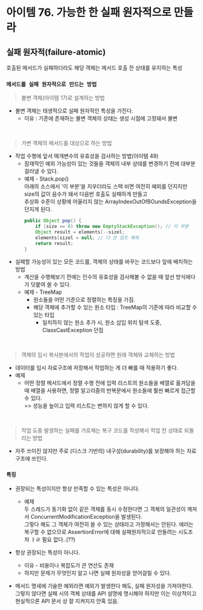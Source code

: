#  아이템 76. 가능한 한 실패 원자적으로 만들라

## 실패 원자적(failure-atomic)
호출된 메서드가 실패하더라도 해당 객체는 메서드 호출 전 상태를 유지하는 특성

### `메서드를 실패 원자적으로 만드는 방법`

> 불변 객체(아이템 17)로 설계하는 방법  

- 불변 객체는 태생적으로 실패 원자적인 특성을 가진다.
    - 이유 : 기존에 존재하는 불변 객체의 상태는 생성 시점에 고정돼서 불변

<br>

> 가변 객체의 메서드를 대상으로 하는 방법

- 작업 수행에 앞서 매개변수의 유효성을 검사하는 방법(아이템 49)
    - 잠재적인 예외 가능성이 있는 것들을 객체의 내부 상태를 변경하기 전에 대부분 걸러낼 수 있다.
    - 예제 - Stack.pop()   
    아래의 소스에서 '이 부분'을 지우더라도 스택 비면 여전히 예외를 던지지만  
    size의 값이 음수가 돼서 다음번 호출도 실패하게 만들고  
    추상화 수준이 상황에 어울리지 않는 ArrayIndexOutOfBOundsException을 던지게 된다.
        ```java
        public Object pop() {
            if (size == 0) throw new EmptyStackException(); // 이 부분
            Object result = elements[--sizel;
            elements[sizel = null; // 다 쓴 침조 해제
            return result;
        }
        ```
- 실패할 가능성이 있는 모든 코드를, 객체의 상태를 바꾸는 코드보다 앞에 배치하는 방법
    - 계산을 수행해보기 전에는 인수의 유효성을 검사해볼 수 없을 때 앞선 방식에다가 덧붙여 쓸 수 있다.
    - 예제 - TreeMap
        - 원소들을 어떤 기준으로 정렬하는 특징을 가짐.
        - 해당 객체에 추가할 수 있는 원소 타입 : TreeMap의 기준에 따라 비교할 수 있는 타입
            - 일치하지 않는 원소 추가 시, 원소 삽입 위치 탐색 도중, ClassCastException 던짐

<br>

> 객체의 임시 복사본에서의 작업이 성공하면 원래 객체와 교체하는 방법
- 데이터를 임시 자료구조에 저장해서 작업하는 게 더 빠를 때 적용하기 좋다.
- 예제
    - 어떤 정렬 메서드에서 정렬 수행 전에 입력 리스트의 원소들을 배열로 옮겨담을 때 배열을 사용하면, 정렬 알고리즘의 반복문에서 원소들에 훨씬 빠르게 접근할 수 있다.  
    => 성능을 높이고 입력 리스트는 변하지 않게 할 수 있다.

<br>

> 작업 도중 발생하는 실패를 가로채는 복구 코드를 작성해서 작업 전 상태로 되돌리는 방법
- 자주 쓰이진 않지만 주로 (디스크 기반의) 내구성(durability)를 보장해야 하는 자료구조에 쓰인다.


### `특징`
- 권장되는 특성이지만 항상 만족할 수 있는 특성은 아니다.
    - 예제  
    두 스레드가 동기화 없이 같은 객체를 동시 수정한다면 그 객체의 일관성이 깨져서
    ConcurrentModificationException을 발생된다.  
    그렇다 해도 그 객체가 여전히 쓸 수 있는 상태라고 가정해서는 안된다.
    에러는 복구할 수 없으므로 AssertionError에 대해 실패원자적으로 만들려는 시도조차 ㅏㄹ 필요 없다..(??)

- 항상 권장되는 특성이 아니다.
    - 이유 - 비용이나 복잡도가 큰 연산도 존재
    - 하지만 문제가 무엇인지 알고 나면 실패 원자성을 얻어걸릴 수 있다.  

- 메서드 명세에 기술한 예외라면 예외가 발생한다 해도, 실패 원자성을 가져야한다.  
그렇지 않다면 실패 시의 객체 상태를 API 설명에 명시해야 하지만 이는 이상적이고 현실적으론 API 문서 상 잘 지켜지지 안혹 있음.

<br>
